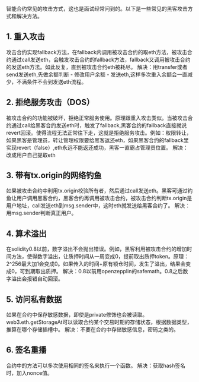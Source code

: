 智能合约常见的攻击方式，这也是面试经常问到的。以下是一些常见的黑客攻击方式和解决方法。

## 1. 重入攻击

攻击合约实现fallback方法，在fallback内调用被攻击合约的取eth方法，被攻击合约通过call发送eth，会触发攻击合约的fallback方法，fallback又调用被攻击合约的发送eth方法。如此反复，直到被攻击合约eth被耗尽。
解决：用transfer或者send发送eth,先做余额判断 - 修改用户余额 - 发送eth,这样多次重入余额会一直减少，不满条件不会到发送eth流程。

## 2. 拒绝服务攻击（DOS）

被攻击合约的功能被破坏，拒绝正常服务使用。原理跟重入攻击类似。当被攻击合约通过call给黑客合约发送eth时，触发了fallback,黑客合约的fallback直接就说revert回滚。使得流程无法正常往下走，这就是拒绝服务攻击。例如：权限转让，如果黑客是管理员，转让管理权限要给黑客返还eth，如果黑客合约的fallback里实现revert（false）,eth永远不能返还成功，黑客一直霸占管理员位置。
解决：改成用户自己提取eth

## 3. 带有tx.origin的网络钓鱼

如果被攻击合约中利用tx.origin校验所有者，然后通过call发送eth。黑客可通过钓鱼让用户调用黑客合约，黑客合约再调用被攻击合约，被攻击合约判断tx.origin是用户地址，call发送eth到msg.sender中，这时eth就发送给黑客合约了。
解决：用msg.sender判断真正用户。

## 4. 算术溢出

在solidity0.8以前，数字溢出不会抛出错误。例如，黑客利用被攻击合约的增加时间方法，使得数字溢出，让质押时间从一周变成0，提前取出质押token。原理： 2^256最大加1会变成0。如果传入的时间+原有锁仓时间，发生了溢出，结果会变成0，可到期取出质押。
解决：0.8以前用openzepplin的safemath。0.8之后数字溢出会报错自动回滚。

## 5. 访问私有数据

如果在合约中保存敏感数据，即使是private修饰也会被读取。web3.eth.getStorageAt可以读取合约某个交易时期的存储状态，根据数据类型，推算在哪个存储插槽中。
解决：不要在合约中存储敏感信息，密码之类的。

## 6. 签名重播

合约中的方法可以多次使用相同的签名来执行一个函数。
解决：获取hash签名时，加入nonce值。
